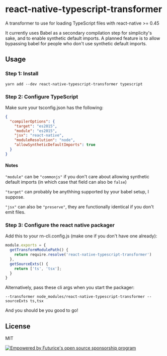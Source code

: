 # react-native-typescript-transformer

A transformer to use for loading TypeScript files with react-native >= 0.45

It currently uses Babel as a secondary compilation step for simplicity's sake, and to
enable synthetic default imports. A planned feature is to allow bypassing babel
for people who don't use synthetic default imports.

## Usage

### Step 1: Install

    yarn add --dev react-native-typescript-transformer typescript

### Step 2: Configure TypeScript

Make sure your tsconfig.json has the following:

```json
{
  "compilerOptions": {
    "target": "es2015",
    "module": "es2015",
    "jsx": "react-native",
    "moduleResolution": "node",
    "allowSyntheticDefaultImports": true
  }
}
```

#### Notes

`"module"` can be `"commonjs"` if you don't care about allowing synthetic default imports (in which case that field can also be `false`)

`"target"` can probably be anythhing supported by your babel setup, I suppose.

`"jsx"` can also be `"preserve"`, they are functionally identical if you don't emit files.

### Step 3: Configure the react native packager

Add this to your rn-cli.config.js (make one if you don't have one already):

```js
module.exports = {
  getTransformModulePath() {
    return require.resolve('react-native-typescript-transformer')
  },
  getSourceExts() {
    return ['ts', 'tsx'];
  }
}
```

Alternatively, pass these cli args when you start the packager:

    --transformer node_modules/react-native-typescript-transformer --sourceExts ts,tsx

And you should be you good to go!

## License

MIT

[![Empowered by Futurice's open source sponsorship program](https://img.shields.io/badge/sponsor-futurice-ff69b4.svg)](http://futurice.com/blog/sponsoring-free-time-open-source-activities?utm_source=github&utm_medium=spice&utm_campaign=react-native-typescript-transformer)
